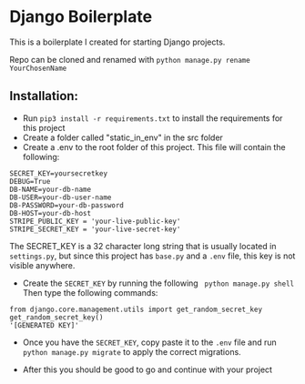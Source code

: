 # Django Boilerplate

This is a boilerplate I created for starting Django projects.

Repo can be cloned and renamed with ```python manage.py rename YourChosenName```

## Installation: 

* Run ```pip3 install -r requirements.txt``` to install the requirements for this project
* Create a folder called "static_in_env" in the src folder
* Create a .env to the root folder of this project. This file will contain the following:

```
SECRET_KEY=yoursecretkey
DEBUG=True
DB-NAME=your-db-name
DB-USER=your-db-user-name
DB-PASSWORD=your-db-password
DB-HOST=your-db-host
STRIPE_PUBLIC_KEY = 'your-live-public-key'
STRIPE_SECRET_KEY = 'your-live-secret-key'
```

The SECRET_KEY is a 32 character long string that is usually located in ```settings.py```, but since this project has ```base.py``` and a ```.env``` file, this key is not visible anywhere.

* Create the ```SECRET_KEY``` by running the following ``` python manage.py shell```
Then type the following commands:

```
from django.core.management.utils import get_random_secret_key
get_random_secret_key()
'[GENERATED KEY]'
```

* Once you have the ```SECRET_KEY```, copy paste it to the ```.env``` file and run ```python manage.py migrate``` to apply the correct migrations.

 * After this you should be good to go and continue with your project
